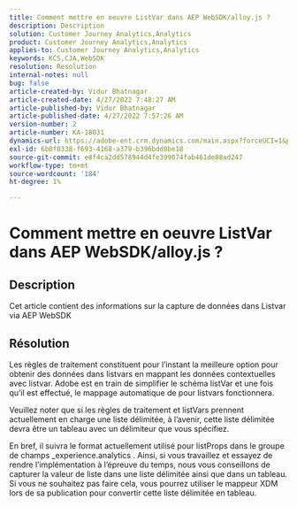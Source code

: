 ```yaml
---
title: Comment mettre en oeuvre ListVar dans AEP WebSDK/alloy.js ?
description: Description
solution: Customer Journey Analytics,Analytics
product: Customer Journey Analytics,Analytics
applies-to: Customer Journey Analytics,Analytics
keywords: KCS,CJA,WebSDK
resolution: Resolution
internal-notes: null
bug: false
article-created-by: Vidur Bhatnagar
article-created-date: 4/27/2022 7:48:27 AM
article-published-by: Vidur Bhatnagar
article-published-date: 4/27/2022 7:57:26 AM
version-number: 2
article-number: KA-18031
dynamics-url: https://adobe-ent.crm.dynamics.com/main.aspx?forceUCI=1&pagetype=entityrecord&etn=knowledgearticle&id=5b1fd76a-fec5-ec11-a7b6-0022480a10ee
exl-id: 6b0f0338-f693-4168-a379-b396bdd0be18
source-git-commit: e8f4ca2dd578944d4fe399074fab461de88ad247
workflow-type: tm+mt
source-wordcount: '184'
ht-degree: 1%

---
```


# Comment mettre en oeuvre ListVar dans AEP WebSDK/alloy.js ?

## Description


Cet article contient des informations sur la capture de données dans Listvar via AEP WebSDK


## Résolution


Les règles de traitement constituent pour l’instant la meilleure option pour obtenir des données dans listvars en mappant les données contextuelles avec listvar. Adobe est en train de simplifier le schéma listVar et une fois qu’il est effectué, le mappage automatique de pour listvars fonctionnera.

Veuillez noter que si les règles de traitement et listVars prennent actuellement en charge une liste délimitée, à l’avenir, cette liste délimitée devra être un tableau avec un délimiteur que vous spécifiez.

En bref, il suivra le format actuellement utilisé pour listProps dans le groupe de champs _experience.analytics . Ainsi, si vous travaillez et essayez de rendre l’implémentation à l’épreuve du temps, nous vous conseillons de capturer la valeur de liste dans une liste délimitée ainsi que dans un tableau. Si vous ne souhaitez pas faire cela, vous pourrez utiliser le mappeur XDM lors de sa publication pour convertir cette liste délimitée en tableau.
